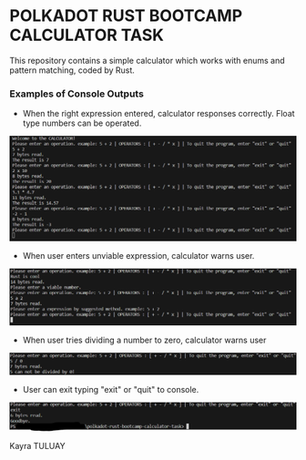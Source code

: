 ﻿# POLKADOT RUST BOOTCAMP CALCULATOR TASK

This repository contains a simple calculator which works with enums and pattern matching, coded by Rust.

### Examples of Console Outputs

- When the right expression entered, calculator responses correctly. Float type numbers can be operated.

![result_example](screenshots/result_example.png)

- When user enters unviable expression, calculator warns user.

![result_example](screenshots/error_example.png)

- When user tries dividing a number to zero, calculator warns user

![result_example](screenshots/divide_zero.png)

- User can exit typing "exit" or "quit" to console.

![result_example](screenshots/exit.png)

Kayra TULUAY
